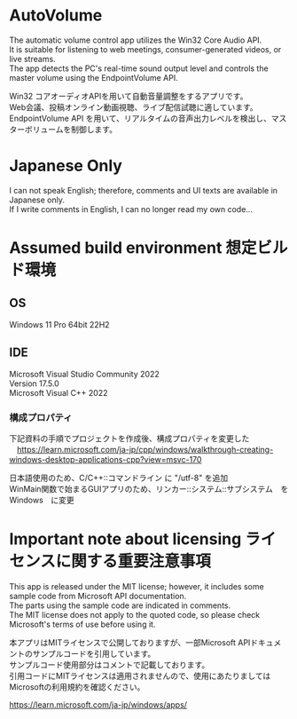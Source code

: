 # AutoVolume
The automatic volume control app utilizes the Win32 Core Audio API.  
It is suitable for listening to web meetings, consumer-generated videos, or live streams.  
The app detects the PC's real-time sound output level and controls the master volume using the EndpointVolume API.  
  
Win32 コアオーディオAPIを用いて自動音量調整をするアプリです。  
Web会議、投稿オンライン動画視聴、ライブ配信試聴に適しています。  
EndpointVolume API を用いて、リアルタイムの音声出力レベルを検出し、マスターボリュームを制御します。

# Japanese Only
I can not speak English; therefore, comments and UI texts are available in Japanese only.  
If I write comments in English, I can no longer read my own code...

# Assumed build environment 想定ビルド環境
## OS
Windows 11 Pro 64bit 22H2
## IDE
Microsoft Visual Studio Community 2022  
Version 17.5.0  
Microsoft Visual C++ 2022  
  
### 構成プロパティ
下記資料の手順でプロジェクトを作成後、構成プロパティを変更した  
　https://learn.microsoft.com/ja-jp/cpp/windows/walkthrough-creating-windows-desktop-applications-cpp?view=msvc-170
  
日本語使用のため、C/C++::コマンドライン に "/utf-8" を追加  
WinMain関数で始まるGUIアプリのため、リンカー::システム::サブシステム　を　Windows　に変更  


# Important note about licensing ライセンスに関する重要注意事項
This app is released under the MIT license; however, it includes some sample code from Microsoft API documentation.  
The parts using the sample code are indicated in comments.  
The MIT license does not apply to the quoted code, so please check Microsoft's terms of use before using it.  
  
本アプリはMITライセンスで公開しておりますが、一部Microsoft APIドキュメントのサンプルコードを引用しています。  
サンプルコード使用部分はコメントで記載しております。  
引用コードにMITライセンスは適用されませんので、使用にあたりましてはMicrosoftの利用規約を確認ください。  
  
https://learn.microsoft.com/ja-jp/windows/apps/
